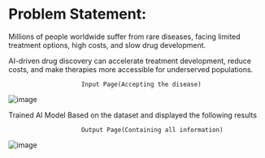 # Problem Statement:
Millions of people worldwide suffer from rare diseases, facing limited treatment options, high costs, and slow drug development.

AI-driven drug discovery can accelerate treatment development, reduce costs, and make therapies more accessible for underserved populations.

                
                        Input Page(Accepting the disease)
![image](https://github.com/user-attachments/assets/545b0aad-4b1a-4835-be59-d85199eca31b)

Trained AI Model Based on the dataset and displayed the following results

                        Output Page(Containing all information)
![image](https://github.com/user-attachments/assets/4488b6a1-cb5f-4795-882e-13f72505ad45)
